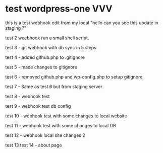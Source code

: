 
# test wordpress-one VVV

this is a test webhook edit from my local "hello can you see this update in staging ?"

test 2 weebhook run a small shell script.

test 3 - git webhook with db sync in 5 steps

test 4 - added github.php to .gitignore

test 5 - made changes to gitignore

test 6 - removed github.php and wp-config.php to setup gitignore

test 7 - Same as test 6 but from staging server

test 8 - webhook test 

test 9 - webhook test db config

test 10 - webhook test with some changes to local website

test 11 - webhook test with some changes to local DB

test 12 - webhook local site changes 2

test 13
 test 14 - about page

